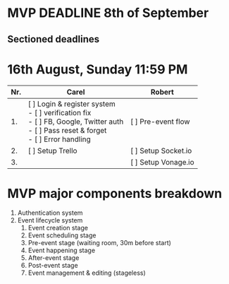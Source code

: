 # MVP DEADLINE 8th of September

## Sectioned deadlines

# 16th August, Sunday 11:59 PM
| Nr. | Carel | Robert |
| ----------- | ----------- | ----------- |
| 1. | [ ] Login & register system <br>  - [ ] verification fix <br>  - [ ] FB, Google, Twitter auth <br>  - [ ] Pass reset & forget <br>  - [ ] Error handling| [ ] Pre-event flow |
| 2. | [ ] Setup Trello | [ ] Setup Socket.io |
| 3. |  | [ ] Setup Vonage.io |

# MVP major components breakdown
1. Authentication system
2. Event lifecycle system
    1. Event creation stage
    2. Event scheduling stage
    3. Pre-event stage (waiting room, 30m before start)
    4. Event happening stage
    5. After-event stage
    6. Post-event stage
    7. Event management & editing (stageless)
